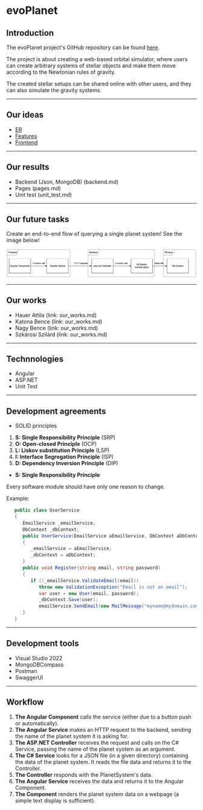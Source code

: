 # evoPlanet

## Introduction

The evoPlanet project's GitHub repository can be found [here](https://github.com/bbalage/evoPlanet/).

The project is about creating a web-based orbital simulator, where users can create arbitrary systems of stellar objects and make them move according to the Newtonian rules of gravity.

The created stellar setups can be shared online with other users, and they can also simulate the gravity systems.

---

## Our ideas

- [ER](/evoPlanet/er)
- [Features](/evoPlanet/features)
- [Frontend](/evoPlanet/frontend)

---

## Our results

- Backend (Json, MongoDB) (backend.md)
- Pages (pages.md)
- Unit test (unit_test.md)

---

## Our future tasks

Create an end-to-end flow of querying a single planet system! See the image below!

![End-to-End Flow](first_slice.drawio.png)

---

## Our works

- Hauer Attila (link: our_works.md)
- Katona Bence (link: our_works.md)
- Nagy Bence (link: our_works.md)
- Szkárosi Szilárd (link: our_works.md)

---

## Technnologies

- Angular
- ASP.NET
- Unit Test

---

## Development agreements

- SOLID principles
  
1.  **S: Single Responsibility Principle** (SRP)
1.  **O: Open-closed Principle** (OCP)
1.  **L: Liskov substitution Principle** (LSP)
1.  **I: Interface Segregation Principle** (ISP)
1.  **D: Dependency Inversion Principle** (DIP)

- **S: Single Responsibility Principle**

Every software module should have only one reason to change.

Example:

 ```csharp
    public class UserService
    {
       EmailService _emailService;
       DbContext _dbContext;
       public UserService(EmailService aEmailService, DbContext aDbContext)
       {
          _emailService = aEmailService;
          _dbContext = aDbContext;
       }
       public void Register(string email, string password)
       {
          if (!_emailService.ValidateEmail(email))
             throw new ValidationException("Email is not an email");
             var user = new User(email, password);
             _dbContext.Save(user);
             emailService.SendEmail(new MailMessage("myname@mydomain.com", email) {Subject="Hi. How are you!"});
       }
    }
 ```
---

## Development tools

- Visual Studio 2022
- MongoDBCompass
- Postman
- SwaggerUI

---

## Workflow

1. **The Angular Component** calls the service (either due to a button push or automatically).
2. **The Angular Service** makes an HTTP request to the backend, sending the name of the planet system it is asking for.
3. **The ASP.NET Controller** receives the request and calls on the C# Service, passing the name of the planet system as an argument.
4. **The C# Service** looks for a JSON file (in a given directory) containing the data of the planet system. It reads the file data and returns it to the Controller.
5. **The Controller** responds with the PlanetSystem's data.
6. **The Angular Service** receives the data and returns it to the Angular Component.
7. **The Component** renders the planet system data on a webpage (a simple text display is sufficient).
